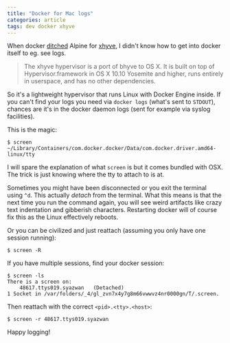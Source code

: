 ```yaml
---
title: "Docker for Mac logs"
categories: article
tags: dev docker xhyve
---
```


When docker [ditched](https://blog.docker.com/2016/05/docker-unikernels-open-source/) Alpine for [xhyve](https://github.com/mist64/xhyve), I didn't know how to get into docker itself to eg. see logs.

> The xhyve hypervisor is a port of bhyve to OS X. It is built on top of Hypervisor.framework in OS X 10.10 Yosemite and higher, runs entirely in userspace, and has no other dependencies.

So it's a lightweight hypervisor that runs Linux with Docker Engine inside. If you can't find your logs you need via `docker logs` (what's sent to `STDOUT`), chances are it's in the docker daemon logs (sent for example via syslog facilities).

This is the magic:
```
$ screen ~/Library/Containers/com.docker.docker/Data/com.docker.driver.amd64-linux/tty
```

I will spare the explanation of what `screen` is but it comes bundled with OSX. The trick is just knowing where the tty to attach to is at.

Sometimes you might have been disconnected or you exit the terminal using `^d`.
This actually *detach* from the terminal.
What this means is that the next time you run the command again, you will see weird artifacts like crazy text indentation and gibberish characters.
Restarting docker will of course fix this as the Linux effectively reboots.

Or you can be civilized and just reattach (assuming you only have one session running):
```
$ screen -R
```

If you have multiple sessions, find your docker session:
```
$ screen -ls
There is a screen on:
	48617.ttys019.syazwan	(Detached)
1 Socket in /var/folders/_4/gl_zvn7x4y7g8m66vwwvz4nr0000gn/T/.screen.
```
Then reattach with the correct `<pid>.<tty>.<host>`:
```
$ screen -r 48617.ttys019.syazwan
```

Happy logging!
